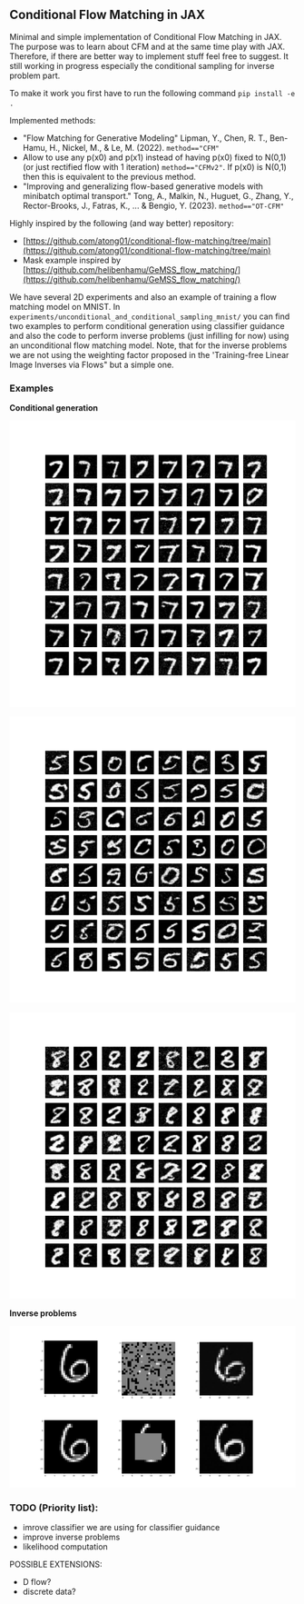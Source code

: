 ## Conditional Flow Matching in JAX

Minimal and simple implementation of Conditional Flow Matching in JAX. The purpose was to learn about CFM and at the same time play with JAX. Therefore, if there are better way to implement stuff feel free to suggest. It still working in progress especially the conditional sampling for inverse problem part.

To make it work you first have to run the following command `pip install -e .`

Implemented methods:
- "Flow Matching for Generative Modeling" Lipman, Y., Chen, R. T., Ben-Hamu, H., Nickel, M., & Le, M. (2022). `method=="CFM"`
- Allow to use any p(x0) and p(x1) instead of having p(x0) fixed to N(0,1) (or just rectified flow with 1 iteration)  `method=="CFMv2"`. If p(x0) is N(0,1) then this is equivalent to the previous method.
- "Improving and generalizing flow-based generative models with minibatch optimal transport." Tong, A., Malkin, N., Huguet, G., Zhang, Y., Rector-Brooks, J., Fatras, K., ... & Bengio, Y. (2023). `method=="OT-CFM"`


Highly inspired by the following (and way better) repository:
- [https://github.com/atong01/conditional-flow-matching/tree/main](https://github.com/atong01/conditional-flow-matching/tree/main)
- Mask example inspired by [https://github.com/helibenhamu/GeMSS_flow_matching/](https://github.com/helibenhamu/GeMSS_flow_matching/)


We have several 2D experiments and also an example of training a flow matching model on MNIST. In `experiments/unconditional_and_conditional_sampling_mnist/` you can find two examples to perform conditional generation using classifier guidance and also the code to perform inverse problems (just infilling for now) using an unconditional flow matching model. Note, that for the inverse problems we are not using the weighting factor proposed in the 'Training-free Linear Image Inverses via Flows" but a simple one. 

### Examples

**Conditional generation**

![readme_imgs/cfm_mnist_samples_reconstruction_guidance_model_7.png](readme_imgs/cfm_mnist_samples_reconstruction_guidance_model_7.png)

![readme_imgs/cfm_mnist_samples_reconstruction_guidance_model_5.png](readme_imgs/cfm_mnist_samples_reconstruction_guidance_model_5.png)

![readme_imgs/cfm_mnist_samples_reconstruction_guidance_model_8.png](readme_imgs/cfm_mnist_samples_reconstruction_guidance_model_8.png)

**Inverse problems**

![readme_imgs/inverse_problems_tasks.png](readme_imgs/inverse_problems_tasks.png)

### TODO (Priority list):
- imrove classifier we are using for classifier guidance
- improve inverse problems 
- likelihood computation

POSSIBLE EXTENSIONS:
- D flow?
- discrete data?